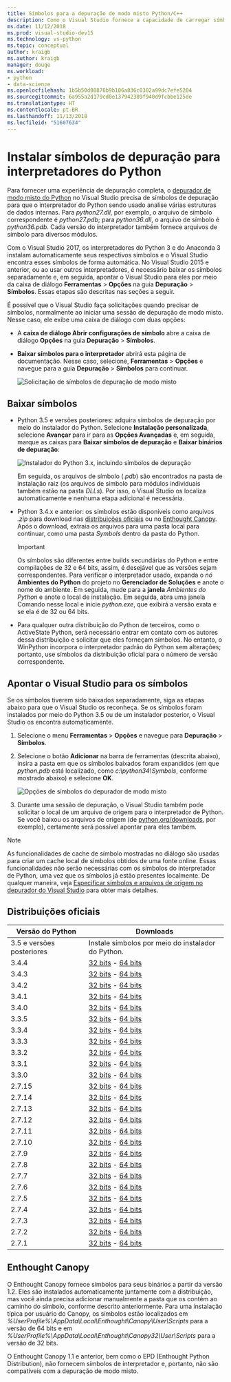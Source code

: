```yaml
---
title: Símbolos para a depuração de modo misto Python/C++
description: Como o Visual Studio fornece a capacidade de carregar símbolos para C++ completo de modo misto e depuração de Python.
ms.date: 11/12/2018
ms.prod: visual-studio-dev15
ms.technology: vs-python
ms.topic: conceptual
author: kraigb
ms.author: kraigb
manager: douge
ms.workload:
- python
- data-science
ms.openlocfilehash: 1b5b50d08876b9b106a836c0302a99dc7efe5204
ms.sourcegitcommit: 6a955a2d179cd0e137942389f940d9fcbbe125de
ms.translationtype: HT
ms.contentlocale: pt-BR
ms.lasthandoff: 11/13/2018
ms.locfileid: "51607634"
---
```

# <a name="install-debugging-symbols-for-python-interpreters"></a>Instalar símbolos de depuração para interpretadores do Python

Para fornecer uma experiência de depuração completa, o [depurador de modo misto do Python](debugging-mixed-mode-c-cpp-python-in-visual-studio.md) no Visual Studio precisa de símbolos de depuração para que o interpretador do Python sendo usado analise várias estruturas de dados internas. Para *python27.dll*, por exemplo, o arquivo de símbolo correspondente é *python27.pdb*; para *python36.dll*, o arquivo de símbolo é *python36.pdb*. Cada versão do interpretador também fornece arquivos de símbolo para diversos módulos.

Com o Visual Studio 2017, os interpretadores do Python 3 e do Anaconda 3 instalam automaticamente seus respectivos símbolos e o Visual Studio encontra esses símbolos de forma automática. No Visual Studio 2015 e anterior, ou ao usar outros interpretadores, é necessário baixar os símbolos separadamente e, em seguida, apontar o Visual Studio para eles por meio da caixa de diálogo **Ferramentas** > **Opções** na guia **Depuração** > **Símbolos**. Essas etapas são descritas nas seções a seguir.

É possível que o Visual Studio faça solicitações quando precisar de símbolos, normalmente ao iniciar uma sessão de depuração de modo misto. Nesse caso, ele exibe uma caixa de diálogo com duas opções:

- A **caixa de diálogo Abrir configurações de símbolo** abre a caixa de diálogo **Opções** na guia **Depuração** > **Símbolos**.
- **Baixar símbolos para o interpretador** abrirá esta página de documentação. Nesse caso, selecione, **Ferramentas** > **Opções** e navegue para a guia **Depuração** > **Símbolos** para continuar.

    ![Solicitação de símbolos de depuração de modo misto](media/mixed-mode-debugging-symbols-required.png)

## <a name="download-symbols"></a>Baixar símbolos

- Python 3.5 e versões posteriores: adquira símbolos de depuração por meio do instalador do Python. Selecione **Instalação personalizada**, selecione **Avançar** para ir para as **Opções Avançadas** e, em seguida, marque as caixas para **Baixar símbolos de depuração** e **Baixar binários de depuração**:

    ![Instalador do Python 3.x, incluindo símbolos de depuração](media/mixed-mode-debugging-symbols-installer35.png)

    Em seguida, os arquivos de símbolo (*.pdb*) são encontrados na pasta de instalação raiz (os arquivos de símbolo para módulos individuais também estão na pasta *DLLs*). Por isso, o Visual Studio os localiza automaticamente e nenhuma etapa adicional é necessária.

- Python 3.4.x e anterior: os símbolos estão disponíveis como arquivos *.zip* para download nas [distribuições oficiais](#official-distributions) ou no [Enthought Canopy](#enthought-canopy). Após o download, extraia os arquivos para uma pasta local para continuar, como uma pasta *Symbols* dentro da pasta do Python.

    > [!Important]
    > Os símbolos são diferentes entre builds secundárias do Python e entre compilações de 32 e 64 bits, assim, é desejável que as versões sejam correspondentes. Para verificar o interpretador usado, expanda o *nó* **Ambientes do Python** do projeto no **Gerenciador de Soluções** e anote o nome do ambiente. Em seguida, mude para a **janela** *Ambientes do Python* e anote o local de instalação. Em seguida, abra uma janela Comando nesse local e inicie *python.exe*, que exibirá a versão exata e se ela é de 32 ou 64 bits.

- Para qualquer outra distribuição do Python de terceiros, como o ActiveState Python, será necessário entrar em contato com os autores dessa distribuição e solicitar que eles forneçam símbolos. No entanto, o WinPython incorpora o interpretador padrão do Python sem alterações; portanto, use símbolos da distribuição oficial para o número de versão correspondente.

## <a name="point-visual-studio-to-the-symbols"></a>Apontar o Visual Studio para os símbolos

Se os símbolos tiverem sido baixados separadamente, siga as etapas abaixo para que o Visual Studio os reconheça. Se os símbolos foram instalados por meio do Python 3.5 ou de um instalador posterior, o Visual Studio os encontra automaticamente.

1. Selecione o menu **Ferramentas** > **Opções** e navegue para **Depuração** > **Símbolos**.

1. Selecione o botão **Adicionar** na barra de ferramentas (descrita abaixo), insira a pasta em que os símbolos baixados foram expandidos (em que *python.pdb* está localizado, como *c:\python34\Symbols*, conforme mostrado abaixo) e selecione **OK**. 

    ![Opções de símbolos do depurador de modo misto](media/mixed-mode-debugging-symbols.png)

1. Durante uma sessão de depuração, o Visual Studio também pode solicitar o local de um arquivo de origem para o interpretador de Python. Se você baixou os arquivos de origem (de [python.org/downloads](https://www.python.org/downloads), por exemplo), certamente será possível apontar para eles também.

> [!Note]
> As funcionalidades de cache de símbolo mostradas no diálogo são usadas para criar um cache local de símbolos obtidos de uma fonte online. Essas funcionalidades não serão necessárias com os símbolos do interpretador de Python, uma vez que os símbolos já estão presentes localmente. De qualquer maneira, veja [Especificar símbolos e arquivos de origem no depurador do Visual Studio](../debugger/specify-symbol-dot-pdb-and-source-files-in-the-visual-studio-debugger.md) para obter mais detalhes.

## <a name="official-distributions"></a>Distribuições oficiais

| Versão do Python | Downloads | 
| --- | --- | 
| 3.5 e versões posteriores | Instale símbolos por meio do instalador do Python. | 
| 3.4.4 | [32 bits](https://www.python.org/ftp/python/3.4.4/python-3.4.4-pdb.zip) - [64 bits](https://www.python.org/ftp/python/3.4.4/python-3.4.4.amd64-pdb.zip) |
| 3.4.3 | [32 bits](https://www.python.org/ftp/python/3.4.3/python-3.4.3-pdb.zip) - [64 bits](https://www.python.org/ftp/python/3.4.3/python-3.4.3.amd64-pdb.zip) |
| 3.4.2 | [32 bits](https://www.python.org/ftp/python/3.4.2/python-3.4.2-pdb.zip) - [64 bits](https://www.python.org/ftp/python/3.4.2/python-3.4.2.amd64-pdb.zip) |
| 3.4.1 | [32 bits](https://www.python.org/ftp/python/3.4.1/python-3.4.1-pdb.zip) - [64 bits](https://www.python.org/ftp/python/3.4.1/python-3.4.1.amd64-pdb.zip) |
| 3.4.0 | [32 bits](https://www.python.org/ftp/python/3.4.0/python-3.4.0-pdb.zip) - [64 bits](https://www.python.org/ftp/python/3.4.0/python-3.4.0.amd64-pdb.zip) |
| 3.3.5 | [32 bits](http://www.python.org/ftp/python/3.3.5/python-3.3.5-pdb.zip) - [64 bits](http://www.python.org/ftp/python/3.3.5/python-3.3.5.amd64-pdb.zip) |
| 3.3.4 | [32 bits](https://www.python.org/ftp/python/3.3.4/python-3.3.4-pdb.zip) - [64 bits](https://www.org/ftp/python/3.3.4/python-3.3.4.amd64-pdb.zip) |
| 3.3.3 | [32 bits](https://www.org/ftp/python/3.3.3/python-3.3.3-pdb.zip) - [64 bits](https://www.org/ftp/python/3.3.3/python-3.3.3.amd64-pdb.zip) |
| 3.3.2 | [32 bits](https://www.org/ftp/python/3.3.2/python-3.3.2-pdb.zip) - [64 bits](https://www.org/ftp/python/3.3.2/python-3.3.2.amd64-pdb.zip) |
| 3.3.1 | [32 bits](https://www.org/ftp/python/3.3.1/python-3.3.1-pdb.zip) - [64 bits](https://www.org/ftp/python/3.3.1/python-3.3.1.amd64-pdb.zip) |
| 3.3.0 | [32 bits](https://www.org/ftp/python/3.3.0/python-3.3.0-pdb.zip) - [64 bits](https://www.org/ftp/python/3.3.0/python-3.3.0.amd64-pdb.zip) |
| 2.7.15 | [32 bits](https://www.python.org/ftp/python/2.7.15/python-2.7.15-pdb.zip) - [64 bits](https://www.python.org/ftp/python/2.7.15/python-2.7.15.amd64-pdb.zip) |
| 2.7.14 | [32 bits](https://www.python.org/ftp/python/2.7.14/python-2.7.14-pdb.zip) - [64 bits](https://www.python.org/ftp/python/2.7.14/python-2.7.14.amd64-pdb.zip) |
| 2.7.13 | [32 bits](https://www.python.org/ftp/python/2.7.13/python-2.7.13-pdb.zip) - [64 bits](https://www.python.org/ftp/python/2.7.13/python-2.7.13.amd64-pdb.zip) |
| 2.7.12 | [32 bits](https://www.python.org/ftp/python/2.7.12/python-2.7.12-pdb.zip) - [64 bits](https://www.python.org/ftp/python/2.7.12/python-2.7.12.amd64-pdb.zip) |
| 2.7.11 | [32 bits](https://www.python.org/ftp/python/2.7.11/python-2.7.11-pdb.zip) - [64 bits](https://www.python.org/ftp/python/2.7.11/python-2.7.11.amd64-pdb.zip) |
| 2.7.10 | [32 bits](https://www.python.org/ftp/python/2.7.10/python-2.7.10-pdb.zip) - [64 bits](https://www.python.org/ftp/python/2.7.10/python-2.7.10.amd64-pdb.zip) |
| 2.7.9 | [32 bits](https://www.python.org/ftp/python/2.7.9/python-2.7.9-pdb.zip) - [64 bits](https://www.python.org/ftp/python/2.7.9/python-2.7.9.amd64-pdb.zip) |
| 2.7.8 | [32 bits](https://www.python.org/ftp/python/2.7.8/python-2.7.8-pdb.zip) - [64 bits](https://www.python.org/ftp/python/2.7.8/python-2.7.8.amd64-pdb.zip) |
| 2.7.7 | [32 bits](https://www.python.org/ftp/python/2.7.7/python-2.7.7-pdb.zip) - [64 bits](https://www.python.org/ftp/python/2.7.7/python-2.7.7.amd64-pdb.zip) |
| 2.7.6 | [32 bits](https://www.org/ftp/python/2.7.6/python-2.7.6-pdb.zip) - [64 bits](https://www.org/ftp/python/2.7.6/python-2.7.6.amd64-pdb.zip) |
| 2.7.5 | [32 bits](https://www.org/ftp/python/2.7.5/python-2.7.5-pdb.zip) - [64 bits](https://www.org/ftp/python/2.7.5/python-2.7.5.amd64-pdb.zip) |
| 2.7.4 | [32 bits](https://www.org/ftp/python/2.7.4/python-2.7.4-pdb.zip) - [64 bits](https://www.org/ftp/python/2.7.4/python-2.7.4.amd64-pdb.zip) |
| 2.7.3 | [32 bits](https://www.org/ftp/python/2.7.3/python-2.7.3-pdb.zip) - [64 bits](https://www.org/ftp/python/2.7.3/python-2.7.3.amd64-pdb.zip) |
| 2.7.2 | [32 bits](https://www.org/ftp/python/2.7.2/python-2.7.2-pdb.zip) - [64 bits](https://www.org/ftp/python/2.7.2/python-2.7.2.amd64-pdb.zip) |
| 2.7.1 | [32 bits](https://www.org/ftp/python/2.7.1/python-2.7.1-pdb.zip) - [64 bits](https://www.org/ftp/python/2.7.1/python-2.7.1.amd64-pdb.zip) |

## <a name="enthought-canopy"></a>Enthought Canopy

O Enthought Canopy fornece símbolos para seus binários a partir da versão 1.2. Eles são instalados automaticamente juntamente com a distribuição, mas você ainda precisa adicionar manualmente a pasta que os contém ao caminho do símbolo, conforme descrito anteriormente. Para uma instalação típica por usuário do Canopy, os símbolos estão localizados em *%UserProfile%\AppData\Local\Enthought\Canopy\User\Scripts* para a versão de 64 bits e em *%UserProfile%\AppData\Local\Enthought\Canopy32\User\Scripts* para a versão de 32 bits.

O Enthought Canopy 1.1 e anterior, bem como o EPD (Enthought Python Distribution), não fornecem símbolos de interpretador e, portanto, não são compatíveis com a depuração de modo misto.
